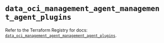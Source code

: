 # `data_oci_management_agent_management_agent_plugins`

Refer to the Terraform Registry for docs: [`data_oci_management_agent_management_agent_plugins`](https://registry.terraform.io/providers/hashicorp/oci/7.19.0/docs/data-sources/management_agent_management_agent_plugins).
